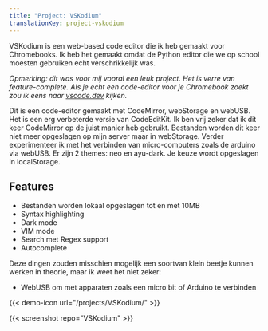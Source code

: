 ```yaml
---
title: "Project: VSKodium"
translationKey: project-vskodium
---
```


VSKodium is een web-based code editor die ik heb gemaakt voor Chromebooks. Ik heb het gemaakt omdat de Python editor die we op school moesten gebruiken echt verschrikkelijk was.

_Opmerking: dit was voor mij vooral een leuk project. Het is verre van feature-complete. Als je echt een code-editor voor je Chromebook zoekt zou ik eens naar [vscode.dev](https://vscode.dev) kijken._

Dit is een code-editor gemaakt met CodeMirror, webStorage en webUSB. Het is een erg verbeterde versie van CodeEditKit. Ik ben vrij zeker dat ik dit keer CodeMirror op de juist manier heb gebruikt. Bestanden worden dit keer niet meer opgeslagen op mijn server maar in webStorage. Verder experimenteer ik met het verbinden van micro-computers zoals de arduino via webUSB. Er zijn 2 themes: <span class="bold">neo</span> en <span class="bold">ayu-dark</span>. Je keuze wordt opgeslagen in localStorage.

## Features

-   Bestanden worden lokaal opgeslagen tot en met 10MB
-   Syntax highlighting
-   Dark mode
-   VIM mode
-   Search met Regex support
-   Autocomplete

Deze dingen zouden misschien mogelijk een soortvan klein beetje kunnen werken in theorie, maar ik weet het niet zeker:

-   WebUSB om met apparaten zoals een micro:bit of Arduino te verbinden

{{< demo-icon url="/projects/VSKodium/" >}}

{{< screenshot repo="VSKodium" >}}
